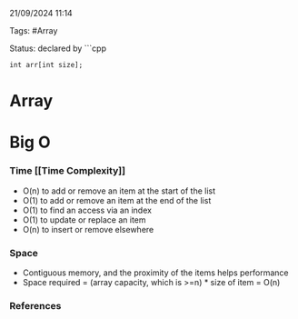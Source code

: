 21/09/2024 11:14

Tags: #Array 

Status: declared by ```cpp 
```
int arr[int size];
```

# Array


# Big O
### Time [[Time Complexity]]
- O(n) to add or remove an item at the start of the list
- O(1) to add or remove an item at the end of the list
- O(1) to find an access via an index
- O(1) to update or replace an item
- O(n) to insert or remove elsewhere

### Space
- Contiguous memory, and the proximity of the items helps performance
- Space required = (array capacity, which is >=n) * size of item = O(n)




### References